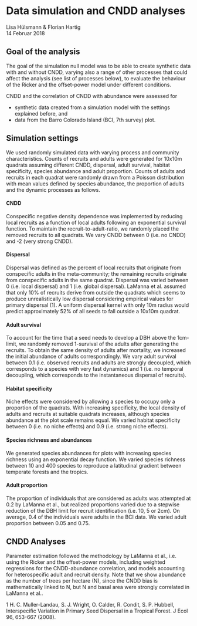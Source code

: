 # Data simulation and CNDD analyses
Lisa Hülsmann & Florian Hartig  
14 Februar 2018  


## Goal of the analysis

The goal of the simulation null model was to be able to create synthetic data with and without CNDD, varying also a range of other processes that could affect the analysis (see list of processes below), to evaluate the behaviour of the Ricker and the offset-power model under different conditions. 

CNDD and the correlation of CNDD with abundance were assessed for
* synthetic data created from a simulation model with the settings explained before, and
* data from the Barro Colorado Island (BCI, 7th survey) plot.

## Simulation settings
We used randomly simulated data with varying process and community characteristics. Counts of recruits and adults were generated for 10x10m quadrats assuming different CNDD, dispersal, adult survival, habitat specificity, species abundance and adult proportion. Counts of adults and recruits in each quadrat were randomly drawn from a Poisson distribution with mean values defined by species abundance, the proportion of adults and the dynamic processes as follows.

#### CNDD
Conspecific negative density dependence was implemented by reducing local recruits as a function of local adults following an exponential survival function. To maintain the recruit-to-adult-ratio, we randomly placed the removed recruits to all quadrats. We vary CNDD between 0 (i.e. no CNDD) and -2 (very strong CNDD).

#### Dispersal
Dispersal was defined as the percent of local recruits that originate from conspecific adults in the meta-community; the remaining recruits originate from conspecific adults in the same quadrat. Dispersal was varied between 0 (i.e. local dispersal) and 1 (i.e. global dispersal). LaManna et al. assumed that only 10% of recruits derive from outside the quadrats which seems to produce unrealistically low dispersal considering empirical values for primary dispersal (1). A uniform dispersal kernel with only 10m radius would predict approximately 52% of all seeds to fall outside a 10x10m quadrat.

#### Adult survival
To account for the time that a seed needs to develop a DBH above the 1cm-limit, we randomly removed 1-survival of the adults after generating the recruits. To obtain the same density of adults after mortality, we increased the initial abundance of adults correspondingly. We vary adult survival between 0.1 (i.e. observed recruits and adults are strongly decoupled, which corresponds to a species with very fast dynamics) and 1 (i.e. no temporal decoupling, which corresponds to the instantaneous dispersal of recruits).

#### Habitat specificity
Niche effects were considered by allowing a species to occupy only a proportion of the quadrats. With increasing specificity, the local density of adults and recruits at suitable quadrats increases, although species abundance at the plot scale remains equal. We varied habitat specificity between 0 (i.e. no niche effects) and 0.9 (i.e. strong niche effects).

#### Species richness and abundances
We generated species abundances for plots with increasing species richness using an exponential decay function. We varied species richness between 10 and 400 species to reproduce a latitudinal gradient between temperate forests and the tropics.

#### Adult proportion
The proportion of individuals that are considered as adults was attempted at 0.2 by LaManna et al., but realized proportions varied due to a stepwise reduction of the DBH limit for recruit identification (i.e. 10, 5 or 2cm). On average, 0.4 of the individuals were adults in the BCI data. We varied adult proportion between 0.05 and 0.75.

## CNDD Analyses
Parameter estimation followed the methodology by LaManna et al., i.e. using the Ricker and the offset-power models, including weighted regressions for the CNDD-abundance correlation, and models accounting for heterospecific adult and recruit density. Note that we show abundance as the number of trees per hectare (N), since the CNDD bias is mathematically linked to N, but N and basal area were strongly correlated in LaManna et al..

1 H. C. Muller-Landau, S. J. Wright, O. Calder, R. Condit, S. P. Hubbell, Interspecific Variation in Primary Seed Dispersal in a Tropical Forest. J Ecol 96, 653-667 (2008).

